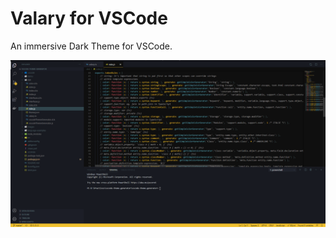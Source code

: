 # Valary for VSCode
An immersive Dark Theme for VSCode.

![Alt text](/images/valary.png?raw=true "Screenshot")
